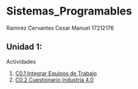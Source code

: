 # Sistemas_Programables
Ramirez Cervantes Cesar Manuel    17212176

## Unidad 1:
Actividades
1. [C0.1 Integrar Equipos de Trabajo](blog/C0.1_CesarManuelRamirezCervantes_VERDE.md)
2. [C0.2 Cuestionario Industria 4.0](blog/C0.2_CesarManuelRamirezCervantes_VERDE.md)
  
